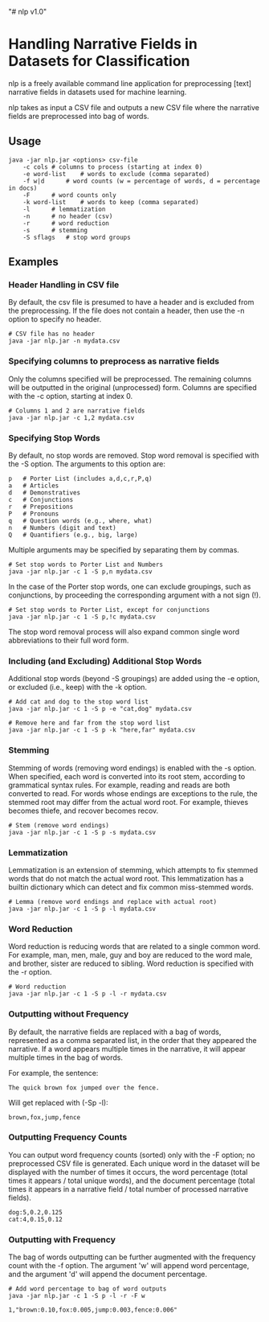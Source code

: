 "# nlp v1.0"

#  Handling Narrative Fields in Datasets for Classification

nlp is a freely available command line application for preprocessing [text] narrative fields in 
datasets used for machine learning.

nlp takes as input a CSV file and outputs a new CSV file where the narrative fields are
preprocessed into bag of words. 

## Usage

	java -jar nlp.jar <options> csv-file
		-c cols	# columns to process (starting at index 0)
		-e word-list	# words to exclude (comma separated)
		-f w|d		# word counts (w = percentage of words, d = percentage in docs)
		-F		# word counts only
		-k word-list	# words to keep (comma separated)
		-l		# lemmatization
		-n		# no header (csv)
		-r		# word reduction
		-s		# stemming
		-S sflags	# stop word groups
		
## Examples

### Header Handling in CSV file

By default, the csv file is presumed to have a header and is excluded from the preprocessing.
If the file does not contain a header, then use the -n option to specify no header.

	# CSV file has no header
	java -jar nlp.jar -n mydata.csv

### Specifying columns to preprocess as narrative fields
	
Only the columns specified will be preprocessed. The remaining columns will be outputted in
the original (unprocessed) form. Columns are specified with the -c option, starting at index 0.

	# Columns 1 and 2 are narrative fields
	java -jar nlp.jar -c 1,2 mydata.csv
	
### Specifying Stop Words

By default, no stop words are removed. Stop word removal is specified with the -S option. The
arguments to this option are:

	p	# Porter List (includes a,d,c,r,P,q)
	a	# Articles
	d	# Demonstratives
	c	# Conjunctions
	r	# Prepositions
	P	# Pronouns
	q	# Question words (e.g., where, what)
	n 	# Numbers (digit and text)
	Q	# Quantifiers (e.g., big, large)
	
Multiple arguments may be specified by separating them by commas. 

	# Set stop words to Porter List and Numbers
	java -jar nlp.jar -c 1 -S p,n mydata.csv
	
In the case of the Porter stop words, one can exclude groupings, such as conjunctions, by 
proceeding the corresponding argument with a not sign (!).

	# Set stop words to Porter List, except for conjunctions
	java -jar nlp.jar -c 1 -S p,!c mydata.csv
	
The stop word removal process will also expand common single word abbreviations to their full
word form.
	
### Including (and Excluding) Additional Stop Words

Additional stop words (beyond -S groupings) are added using the -e option, or excluded (i.e., keep)
with the -k option.

	# Add cat and dog to the stop word list
	java -jar nlp.jar -c 1 -S p -e "cat,dog" mydata.csv

	# Remove here and far from the stop word list
	java -jar nlp.jar -c 1 -S p -k "here,far" mydata.csv
	
### Stemming

Stemming of words (removing word endings) is enabled with the -s option. When specified, each word is converted into its
root stem, according to grammatical syntax rules. For example, reading and reads are both converted
to read. For words whose endings are exceptions to the rule, the stemmed root may differ from
the actual word root. For example, thieves becomes thiefe, and recover becomes recov.

	# Stem (remove word endings)
	java -jar nlp.jar -c 1 -S p -s mydata.csv
	
### Lemmatization

Lemmatization is an extension of stemming, which attempts to fix stemmed words that do not
match the actual word root. This lemmatization has a builtin dictionary which can detect and fix
common miss-stemmed words.

	# Lemma (remove word endings and replace with actual root)
	java -jar nlp.jar -c 1 -S p -l mydata.csv
	
### Word Reduction

Word reduction is reducing words that are related to a single common word. For example, man, men,
male, guy and boy are reduced to the word male, and brother, sister are reduced to sibling. 
Word reduction is specified with the -r option.

	# Word reduction
	java -jar nlp.jar -c 1 -S p -l -r mydata.csv
	
### Outputting without Frequency 

By default, the narrative fields are replaced with a bag of words, represented as a comma separated
list, in the order that they appeared the narrative. If a word appears multiple times in the
narrative, it will appear multiple times in the bag of words.

For example, the sentence:

	The quick brown fox jumped over the fence.
	
Will get replaced with (-Sp -l):

	brown,fox,jump,fence
	
### Outputting Frequency Counts

You can output word frequency counts (sorted) only with the -F option; no preprocessed CSV file is
generated. Each unique word in the dataset will be displayed with the number of times it occurs,
the word percentage (total times it appears / total unique words), and
the document percentage (total times it appears in a narrative field / total number of processed narrative fields).

	dog:5,0.2,0.125
	cat:4,0.15,0.12
	
### Outputting with Frequency

The bag of words outputting can be further augmented with the frequency count with the -f option.
The argument 'w' will append word percentage, and the argument 'd' will append the document percentage.
	
	# Add word percentage to bag of word outputs
	java -jar nlp.jar -c 1 -S p -l -r -F w
	
	1,"brown:0.10,fox:0.005,jump:0.003,fence:0.006"
